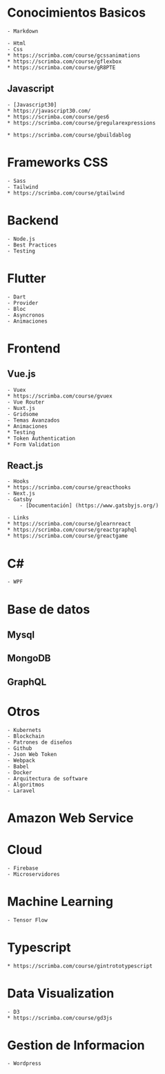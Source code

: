 


# Conocimientos Basicos
    - Markdown
        
    - Html
    - Css 
    * https://scrimba.com/course/gcssanimations
    * https://scrimba.com/course/gflexbox
    * https://scrimba.com/course/gR8PTE
## Javascript
    - [Javascript30]
    * https://javascript30.com/
    * https://scrimba.com/course/ges6
    * https://scrimba.com/course/gregularexpressions

    * https://scrimba.com/course/gbuildablog

# Frameworks CSS
    - Sass
    - Tailwind
    * https://scrimba.com/course/gtailwind

# Backend
    - Node.js
    - Best Practices
    - Testing

# Flutter
    - Dart
    - Provider
    - Bloc
    - Asyncronos
    - Animaciones

# Frontend

## Vue.js
    - Vuex
    * https://scrimba.com/course/gvuex
    - Vue Router
    - Nuxt.js
    - Gridsome
    - Temas Avanzados
    * Animaciones
    * Testing
    * Token Authentication 
    * Form Validation
    


## React.js
    - Hooks
    * https://scrimba.com/course/greacthooks
    - Next.js
    - Gatsby
        - [Documentación] (https://www.gatsbyjs.org/)
    
    - Links
    * https://scrimba.com/course/glearnreact
    * https://scrimba.com/course/greactgraphql
    * https://scrimba.com/course/greactgame

# C#
    - WPF

# Base de datos
## Mysql
## MongoDB
## GraphQL

# Otros
    - Kubernets
    - Blockchain
    - Patrones de diseños
    - Github
    - Json Web Token
    - Webpack
    - Babel
    - Docker
    - Arquitectura de software
    - Algoritmos
    - Laravel



# Amazon Web Service

# Cloud
    - Firebase
    - Microservidores

# Machine Learning
    - Tensor Flow

# Typescript
    * https://scrimba.com/course/gintrototypescript

# Data Visualization
    - D3
    * https://scrimba.com/course/gd3js

# Gestion de Informacion
    - Wordpress
